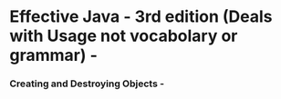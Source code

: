 # Effective Java - 3rd edition (Deals with Usage not vocabolary or grammar) -

   ### Creating and Destroying Objects - 